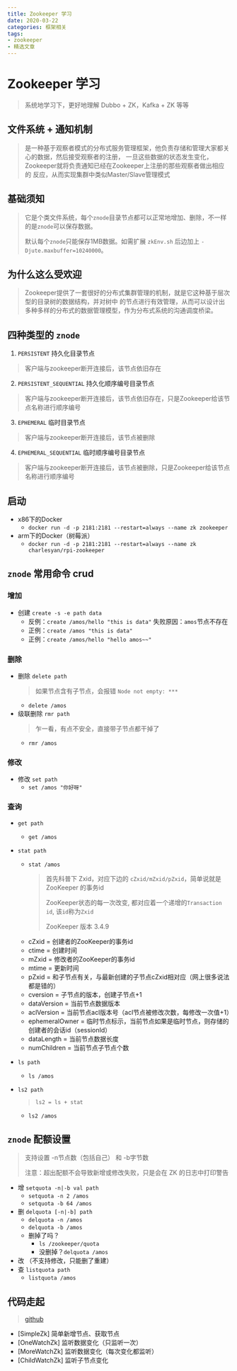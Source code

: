 ```yaml
---
title: Zookeeper 学习
date: 2020-03-22
categories: 框架相关
tags:
- zookeeper
- 精选文章
---
```


# Zookeeper 学习
> 系统地学习下，更好地理解 Dubbo + ZK，Kafka + ZK 等等

## 文件系统 + 通知机制
> 是一种基于观察者模式的分布式服务管理框架，他负责存储和管理大家都关心的数据，然后接受观察者的注册，
一旦这些数据的状态发生变化，Zookeeper就将负责通知已经在Zookeeper上注册的那些观察者做出相应的
反应，从而实现集群中类似Master/Slave管理模式

## 基础须知
> 它是个类文件系统，每个`znode`目录节点都可以正常地增加、删除，不一样的是`znode`可以保存数据。
>
> 默认每个`znode`只能保存1MB数据。如需扩展 `zkEnv.sh` 后边加上 `-Djute.maxbuffer=10240000`。

## 为什么这么受欢迎
> Zookeeper提供了一套很好的分布式集群管理的机制，就是它这种基于层次型的目录树的数据结构，并对树中
的节点进行有效管理，从而可以设计出多种多样的分布式的数据管理模型，作为分布式系统的沟通调度桥梁。

## 四种类型的 `znode`

1. `PERSISTENT` 持久化目录节点
  > 客户端与zookeeper断开连接后，该节点依旧存在

2. `PERSISTENT_SEQUENTIAL` 持久化顺序编号目录节点
  > 客户端与zookeeper断开连接后，该节点依旧存在，只是Zookeeper给该节点名称进行顺序编号

3. `EPHEMERAL` 临时目录节点
  > 客户端与zookeeper断开连接后，该节点被删除

4. `EPHEMERAL_SEQUENTIAL` 临时顺序编号目录节点
  > 客户端与zookeeper断开连接后，该节点被删除，只是Zookeeper给该节点名称进行顺序编号

## 启动
- x86下的Docker
  - `docker run -d -p 2181:2181 --restart=always --name zk zookeeper`
- arm下的Docker（树莓派）
  - `docker run -d -p 2181:2181 --restart=always --name zk charlesyan/rpi-zookeeper`

## `znode` 常用命令 crud
### 增加
- 创建 `create -s -e path data`
  - 反例：`create /amos/hello "this is data"` 失败原因：`amos`节点不存在
  - 正例：`create /amos "this is data"`
  - 正例：`create /amos/hello "hello amos~~"`

### 删除
- 删除 `delete path`
  > 如果节点含有子节点，会报错 `Node not empty: ***`
  - `delete /amos`
- 级联删除 `rmr path`
  > 乍一看，有点不安全，直接带子节点都干掉了
  - `rmr /amos`

### 修改
- 修改 `set path`
  - `set /amos "你好呀"`

### 查询
- `get path`
  - `get /amos`

- `stat path`
  - `stat /amos`
    > 首先科普下 Zxid，对应下边的 `cZxid/mZxid/pZxid`，简单说就是 ZooKeeper 的事务id
    >
    > ZooKeeper状态的每一次改变, 都对应着一个递增的`Transaction id`, 该`id`称为`Zxid` 
    >
    > ZooKeeper 版本 3.4.9
  - cZxid = 创建者的ZooKeeper的事务id
  - ctime = 创建时间
  - mZxid = 修改者的ZooKeeper的事务id
  - mtime = 更新时间
  - pZxid = 和子节点有关，与最新创建的子节点cZxid相对应（网上很多说法都是错的）
  - cversion = 子节点的版本，创建子节点+1
  - dataVersion = 当前节点数据版本
  - aclVersion = 当前节点acl版本号（acl节点被修改次数，每修改一次值+1）
  - ephemeralOwner = 临时节点标示，当前节点如果是临时节点，则存储的创建者的会话id（sessionId）
  - dataLength = 当前节点数据长度
  - numChildren = 当前节点子节点个数

- `ls path`
  - `ls /amos`

- `ls2 path`
  > `ls2 = ls + stat`
  - `ls2 /amos`

## `znode` 配额设置
> 支持设置 -n节点数（包括自己） 和 -b字节数
>
> 注意：超出配额不会导致新增或修改失败，只是会在 ZK 的日志中打印警告
- 增 `setquota -n|-b val path`
  - `setquota -n 2 /amos`
  - `setquota -b 64 /amos`
- 删 `delquota [-n|-b] path`
  - `delquota -n /amos`
  - `delquota -b /amos`
  - 删掉了吗？
    - `ls /zookeeper/quota`
    - 没删掉？`delquota /amos`
- 改 （不支持修改，只能删了重建）
- 查 `listquota path`
  - `listquota /amos`

## 代码走起
> [github](https://github.com/AmosWang0626/chaos/tree/master/chaos-frame/src/main/java/cn/amos/frame/zookeeper)
- [SimpleZk] 简单新增节点、获取节点
- [OneWatchZk] 监听数据变化（只监听一次）
- [MoreWatchZk] 监听数据变化（每次变化都监听）
- [ChildWatchZk] 监听子节点变化

